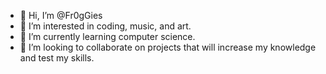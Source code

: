 - 👋 Hi, I’m @Fr0gGies
- 👀 I’m interested in coding, music, and art.
- 🌱 I’m currently learning computer science.
- 💞️ I’m looking to collaborate on projects that will increase my knowledge and test my skills.

<!---
Fr0gGies/Fr0gGies is a ✨ special ✨ repository because its `README.md` (this file) appears on your GitHub profile.
You can click the Preview link to take a look at your changes.
--->
